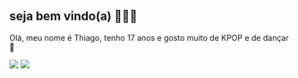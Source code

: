## seja bem vindo(a) 🦋🖤💜

Olá, meu nome é Thiago, tenho 17 anos e gosto muito de KPOP e de dançar 🍭

![](https://media1.tenor.com/m/NkSYLwJJ3GYAAAAC/twice.gif) ![](https://media1.tenor.com/m/7KZA5r6TBy4AAAAC/black-pink.gif)
